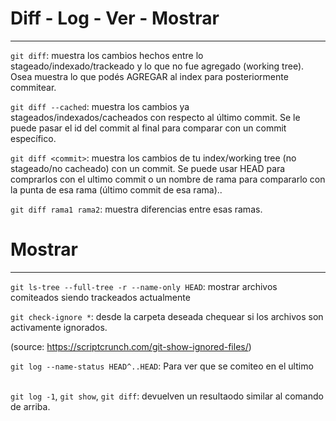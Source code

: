 # Diff - Log - Ver - Mostrar

---

`git diff`: muestra los cambios hechos entre lo stageado/indexado/trackeado y lo que no fue agregado (working tree). Osea muestra lo que podés AGREGAR al index para posteriormente commitear.

`git diff --cached`: muestra los cambios ya stageados/indexados/cacheados con respecto al último commit. Se le puede pasar el id del commit al final para comparar con un commit específico.

`git diff <commit>`: muestra los cambios de tu index/working tree (no stageado/no cacheado) con un commit. Se puede usar HEAD para comprarlos con el ultimo commit o un nombre de rama para compararlo con la punta de esa rama (último commit de esa rama)..

`git diff rama1 rama2`: muestra diferencias entre esas ramas.

# Mostrar 

---

`git ls-tree --full-tree -r --name-only HEAD`: mostrar archivos comiteados siendo trackeados actualmente 

`git check-ignore *`: desde la carpeta deseada chequear si los archivos son activamente ignorados.

(source: https://scriptcrunch.com/git-show-ignored-files/)


`git log --name-status HEAD^..HEAD`: Para ver que se comiteo en el ultimo <br><br>

`git log -1`, `git show`, `git diff`: devuelven un resultaodo similar al comando de arriba.
